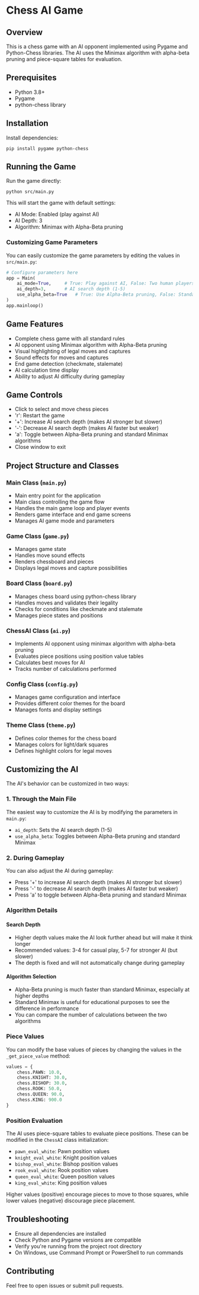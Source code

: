 # Chess AI Game

## Overview
This is a chess game with an AI opponent implemented using Pygame and Python-Chess libraries. The AI uses the Minimax algorithm with alpha-beta pruning and piece-square tables for evaluation.

## Prerequisites
- Python 3.8+
- Pygame
- python-chess library

## Installation

Install dependencies:
```
pip install pygame python-chess
```

## Running the Game

Run the game directly:

```
python src/main.py
```

This will start the game with default settings:
- AI Mode: Enabled (play against AI)
- AI Depth: 3
- Algorithm: Minimax with Alpha-Beta pruning

### Customizing Game Parameters

You can easily customize the game parameters by editing the values in `src/main.py`:

```python
# Configure parameters here
app = Main(
    ai_mode=True,     # True: Play against AI, False: Two human players
    ai_depth=3,       # AI search depth (1-5)
    use_alpha_beta=True   # True: Use Alpha-Beta pruning, False: Standard Minimax
)
app.mainloop()
```

## Game Features

- Complete chess game with all standard rules
- AI opponent using Minimax algorithm with Alpha-Beta pruning
- Visual highlighting of legal moves and captures
- Sound effects for moves and captures
- End game detection (checkmate, stalemate)
- AI calculation time display
- Ability to adjust AI difficulty during gameplay

## Game Controls
- Click to select and move chess pieces
- 'r': Restart the game
- '+': Increase AI search depth (makes AI stronger but slower)
- '-': Decrease AI search depth (makes AI faster but weaker)
- 'a': Toggle between Alpha-Beta pruning and standard Minimax algorithms
- Close window to exit

## Project Structure and Classes

### Main Class (`main.py`)
- Main entry point for the application
- Main class controlling the game flow
- Handles the main game loop and player events
- Renders game interface and end game screens
- Manages AI game mode and parameters

### Game Class (`game.py`) 
- Manages game state
- Handles move sound effects
- Renders chessboard and pieces
- Displays legal moves and capture possibilities

### Board Class (`board.py`)
- Manages chess board using python-chess library
- Handles moves and validates their legality
- Checks for conditions like checkmate and stalemate
- Manages piece states and positions

### ChessAI Class (`ai.py`)
- Implements AI opponent using minimax algorithm with alpha-beta pruning
- Evaluates piece positions using position value tables
- Calculates best moves for AI
- Tracks number of calculations performed

### Config Class (`config.py`)
- Manages game configuration and interface
- Provides different color themes for the board
- Manages fonts and display settings

### Theme Class (`theme.py`)
- Defines color themes for the chess board
- Manages colors for light/dark squares
- Defines highlight colors for legal moves

## Customizing the AI

The AI's behavior can be customized in two ways:

### 1. Through the Main File
The easiest way to customize the AI is by modifying the parameters in `main.py`:
- `ai_depth`: Sets the AI search depth (1-5)
- `use_alpha_beta`: Toggles between Alpha-Beta pruning and standard Minimax

### 2. During Gameplay
You can also adjust the AI during gameplay:
- Press '+' to increase AI search depth (makes AI stronger but slower)
- Press '-' to decrease AI search depth (makes AI faster but weaker)
- Press 'a' to toggle between Alpha-Beta pruning and standard Minimax

### Algorithm Details

#### Search Depth
- Higher depth values make the AI look further ahead but will make it think longer
- Recommended values: 3-4 for casual play, 5-7 for stronger AI (but slower)
- The depth is fixed and will not automatically change during gameplay

#### Algorithm Selection
- Alpha-Beta pruning is much faster than standard Minimax, especially at higher depths
- Standard Minimax is useful for educational purposes to see the difference in performance
- You can compare the number of calculations between the two algorithms

### Piece Values
You can modify the base values of pieces by changing the values in the `_get_piece_value` method:
```python
values = {
    chess.PAWN: 10.0,
    chess.KNIGHT: 30.0,
    chess.BISHOP: 30.0,
    chess.ROOK: 50.0,
    chess.QUEEN: 90.0,
    chess.KING: 900.0
}
```

### Position Evaluation
The AI uses piece-square tables to evaluate piece positions. These can be modified in the `ChessAI` class initialization:
- `pawn_eval_white`: Pawn position values
- `knight_eval_white`: Knight position values
- `bishop_eval_white`: Bishop position values
- `rook_eval_white`: Rook position values
- `queen_eval_white`: Queen position values
- `king_eval_white`: King position values

Higher values (positive) encourage pieces to move to those squares, while lower values (negative) discourage piece placement.

## Troubleshooting
- Ensure all dependencies are installed
- Check Python and Pygame versions are compatible
- Verify you're running from the project root directory
- On Windows, use Command Prompt or PowerShell to run commands

## Contributing
Feel free to open issues or submit pull requests.
